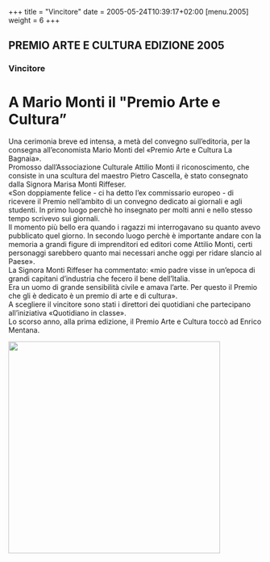 +++
title = "Vincitore"
date = 2005-05-24T10:39:17+02:00
[menu.2005]
weight = 6
+++
##  PREMIO ARTE E CULTURA EDIZIONE 2005

### Vincitore

# A Mario Monti il "Premio Arte e Cultura”

Una cerimonia breve ed intensa, a metà del convegno sull’editoria, per la consegna all’economista Mario Monti del «Premio Arte e Cultura La Bagnaia».  
Promosso dall’Associazione Culturale Attilio Monti il riconoscimento, che consiste in una scultura del maestro Pietro Cascella, è stato consegnato dalla Signora Marisa Monti Riffeser.  
«Son doppiamente felice - ci ha detto l’ex commissario europeo - di ricevere il Premio nell’ambito di un convegno dedicato ai giornali e agli studenti. In primo luogo perchè ho insegnato per molti anni e nello stesso tempo scrivevo sui giornali.  
Il momento più bello era quando i ragazzi mi interrogavano su quanto avevo pubblicato quel giorno. In secondo luogo perchè è importante andare con la memoria a grandi figure di imprenditori ed editori come Attilio Monti, certi personaggi sarebbero quanto mai necessari anche oggi per ridare slancio al Paese».  
La Signora Monti Riffeser ha commentato: «mio padre visse in un’epoca di grandi capitani d’industria che fecero il bene dell’Italia.  
Era un uomo di grande sensibilità civile e amava l’arte. Per questo il Premio che gli è dedicato è un premio di arte e di cultura».  
A scegliere il vincitore sono stati i direttori dei quotidiani che partecipano all’iniziativa «Quotidiano in classe».  
Lo scorso anno, alla prima edizione, il Premio Arte e Cultura toccò ad Enrico Mentana.  

<img src="/img/vincitore_2005.jpg" width="420"/>
